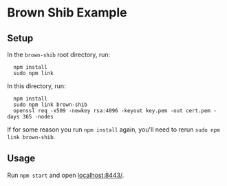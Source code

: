 # Brown Shib Example

## Setup

In the `brown-shib` root directory, run:

```
  npm install
  sudo npm link
```

In this directory, run:

```
  npm install
  sudo npm link brown-shib
  openssl req -x509 -newkey rsa:4096 -keyout key.pem -out cert.pem -days 365 -nodes
```

If for some reason you run `npm install` again, you'll need to rerun `sudo npm link brown-shib`.

## Usage

Run `npm start` and open [localhost:8443/](https://localhost:8443/).

